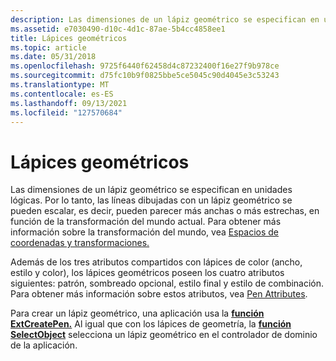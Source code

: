 ```yaml
---
description: Las dimensiones de un lápiz geométrico se especifican en unidades lógicas.
ms.assetid: e7030490-d10c-4d1c-87ae-5b4cc4858ee1
title: Lápices geométricos
ms.topic: article
ms.date: 05/31/2018
ms.openlocfilehash: 9725f6440f62458d4c87232400f16e27f9b978ce
ms.sourcegitcommit: d75fc10b9f0825bbe5ce5045c90d4045e3c53243
ms.translationtype: MT
ms.contentlocale: es-ES
ms.lasthandoff: 09/13/2021
ms.locfileid: "127570684"
---
```

# <a name="geometric-pens"></a>Lápices geométricos

Las dimensiones de un lápiz geométrico se especifican en unidades lógicas. Por lo tanto, las líneas dibujadas con un lápiz geométrico se pueden escalar, es decir, pueden parecer más anchas o más estrechas, en función de la transformación del mundo actual. Para obtener más información sobre la transformación del mundo, vea [Espacios de coordenadas y transformaciones.](coordinate-spaces-and-transformations.md)

Además de los tres atributos compartidos con lápices de color (ancho, estilo y color), los lápices geométricos poseen los cuatro atributos siguientes: patrón, sombreado opcional, estilo final y estilo de combinación. Para obtener más información sobre estos atributos, vea [Pen Attributes](pen-attributes.md).

Para crear un lápiz geométrico, una aplicación usa la [**función ExtCreatePen.**](/windows/desktop/api/Wingdi/nf-wingdi-extcreatepen) Al igual que con los lápices de geometría, la [**función SelectObject**](/windows/desktop/api/Wingdi/nf-wingdi-selectobject) selecciona un lápiz geométrico en el controlador de dominio de la aplicación.

 

 



